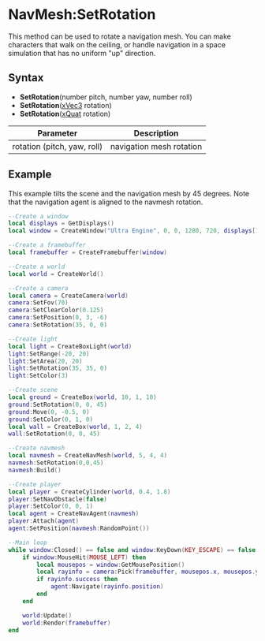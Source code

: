 # NavMesh:SetRotation

This method can be used to rotate a navigation mesh. You can make characters that walk on the ceiling, or handle navigation in a space simulation that has no uniform "up" direction.

## Syntax

- **SetRotation**(number pitch, number yaw, number roll)
- **SetRotation**([xVec3](xVec3.md) rotation)
- **SetRotation**([xQuat](xQuat.md) rotation)

| Parameter | Description |
|---|---|
| rotation (pitch, yaw, roll) | navigation mesh rotation |

## Example

This example tilts the scene and the navigation mesh by 45 degrees. Note that the navigation agent is aligned to the navmesh rotation.

```lua
--Create a window
local displays = GetDisplays()
local window = CreateWindow("Ultra Engine", 0, 0, 1280, 720, displays[1], WINDOW_CENTER | WINDOW_TITLEBAR)

--Create a framebuffer
local framebuffer = CreateFramebuffer(window)

--Create a world
local world = CreateWorld()

--Create a camera    
local camera = CreateCamera(world)
camera:SetFov(70)
camera:SetClearColor(0.125)
camera:SetPosition(0, 3, -6)
camera:SetRotation(35, 0, 0)

--Create light
local light = CreateBoxLight(world)
light:SetRange(-20, 20)
light:SetArea(20, 20)
light:SetRotation(35, 35, 0)
light:SetColor(3)

--Create scene
local ground = CreateBox(world, 10, 1, 10)
ground:SetRotation(0, 0, 45)
ground:Move(0, -0.5, 0)
ground:SetColor(0, 1, 0)
local wall = CreateBox(world, 1, 2, 4)
wall:SetRotation(0, 0, 45)

--Create navmesh
local navmesh = CreateNavMesh(world, 5, 4, 4)
navmesh:SetRotation(0,0,45)
navmesh:Build()

--Create player
local player = CreateCylinder(world, 0.4, 1.8)
player:SetNavObstacle(false)
player:SetColor(0, 0, 1)
local agent = CreateNavAgent(navmesh)
player:Attach(agent)
agent:SetPosition(navmesh:RandomPoint())

--Main loop
while window:Closed() == false and window:KeyDown(KEY_ESCAPE) == false do
    if window:MouseHit(MOUSE_LEFT) then
        local mousepos = window:GetMousePosition()
        local rayinfo = camera:Pick(framebuffer, mousepos.x, mousepos.y)
        if rayinfo.success then
            agent:Navigate(rayinfo.position)
        end
    end

    world:Update()
    world:Render(framebuffer)
end
```
